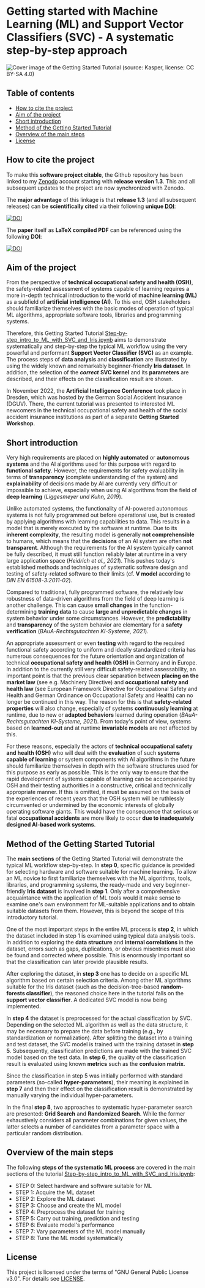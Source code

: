 # Getting started with Machine Learning (ML) and Support Vector Classifiers (SVC) - A systematic step-by-step approach

![Cover image of the Getting Started Tutorial (source: Kasper, license: CC BY-SA 4.0)](./images/Cover_image.png)

## Table of contents

<!--
@HINT:
auto-generate the TOC with the command line tool 'gh-md-toc' (https://github.com/ekalinin/github-markdown-toc) with following syntax:
$ cat README.md | ./tools/github-markdown-toc/gh-md-toc - > toc.md
-->

- [How to cite the project](#how-to-cite-the-project)
- [Aim of the project](#aim-of-the-project)
- [Short introduction](#short-introduction)
- [Method of the Getting Started Tutorial](#method-of-the-getting-started-tutorial)
- [Overview of the main steps](#overview-of-the-main-steps)
- [License](#license)

## How to cite the project

To make this **software project citable**, the Github repository has been linked to my [Zenodo](https://zenodo.org) account starting with **release version 1.3**. This and all subsequent updates to the project are now synchronized with Zenodo.

The **major advantage** of this linkage is that **release 1.3** (and all subsequent releases) can be **scientifically cited** via their following **unique [DOI](https://en.wikipedia.org/wiki/Digital_object_identifier)**: 

[![DOI](https://zenodo.org/badge/DOI/10.5281/zenodo.7455231.svg)](https://doi.org/10.5281/zenodo.7455231)

The **paper** itself as **LaTeX compiled PDF** can be referenced using the following **DOI**:

[![DOI](https://zenodo.org/badge/DOI/10.5281/zenodo.7457119.svg)](https://doi.org/10.5281/zenodo.7457119)

## Aim of the project

From the perspective of **technical occupational safety and health (OSH)**, the safety-related assessment of systems capable of learning requires a more in-depth technical introduction to the world of **machine learning (ML)** as a subfield of **artificial intelligence (AI)**. To this end, OSH stakeholders should familiarize themselves with the basic modes of operation of typical ML algorithms, appropriate software tools, libraries and programming systems.

Therefore, this Getting Started Tutorial [Step-by-step_intro_to_ML_with_SVC_and_Iris.ipynb](./Step-by-step_intro_to_ML_with_SVC_and_Iris.ipynb) aims to demonstrate systematically and step-by-step the typical ML workflow using the very powerful and performant **Support Vector Classifier (SVC)** as an example. The process steps of **data analysis** and **classification** are illustrated by using the widely known and remarkably beginner-friendly **Iris dataset**. In addition, the selection of the ***correct*** **SVC kernel** and its **parameters** are described, and their effects on the classification result are shown.

In November 2022, the **Artificial Intelligence Conference** took place in Dresden, which was hosted by the German Social Accident Insurance (DGUV). There, the current tutorial was presented to interested ML newcomers in the technical occupational safety and health of the social accident insurance institutions as part of a separate **Getting Started Workshop**.

## Short introduction

Very high requirements are placed on **highly automated** or **autonomous systems** and the AI algorithms used for this purpose with regard to **functional safety**. However, the requirements for safety evaluability in terms of **transparency** (complete understanding of the system) and **explainability** of decisions made by AI are currently very difficult or impossible to achieve, especially when using AI algorithms from the field of **deep learning** (<cite data-cite="Liggesmeyer_2019">Liggesmeyer und Kuhn, 2019</cite>).

Unlike automated systems, the functionality of AI-powered autonomous systems is not fully programmed out before operational use, but is created by applying algorithms with learning capabilities to data. This results in a model that is merely executed by the software at runtime. Due to its **inherent complexity**, the resulting model is generally **not comprehensible** to humans, which means that the **decisions** of an AI system are often **not transparent**. Although the requirements for the AI system typically cannot be fully described, it must still function reliably later at runtime in a very large application space (<cite data-cite="Schneider_2021">Heidrich et al., 2021</cite>). This pushes today's established methods and techniques of systematic software design and testing of safety-related software to their limits (cf. **V model** according to <cite data-cite="DIN_EN_61508-3_2011-02">DIN EN 61508-3:2011-02</cite>).

Compared to traditional, fully programmed software, the relatively low robustness of data-driven algorithms from the field of deep learning is another challenge. This can cause **small changes** in the function-determining **training data** to cause **large and unpredictable changes** in system behavior under some circumstances. However, the **predictability** and **transparency** of the system behavior are elementary for a **safety verification** (<cite data-cite="BAuA_Rechtsgutachten_KI_2021">BAuA-Rechtsgutachten KI-Systeme, 2021</cite>).

An appropriate assessment or even **testing** with regard to the required functional safety according to uniform and ideally standardized criteria has numerous consequences for the future orientation and organization of technical **occupational safety and health (OSH)** in Germany and in Europe. In addition to the currently still very difficult safety-related assessability, an important point is that the previous clear separation between **placing on the market law** (see e.g. Machinery Directive) and **occupational safety and health law** (see European Framework Directive for Occupational Safety and Health and German Ordinance on Occupational Safety and Health) can no longer be continued in this way. The reason for this is that **safety-related properties** will also change, especially of systems **continuously learning** at runtime, due to new or **adapted behaviors** learned during operation (<cite data-cite="BAuA_Rechtsgutachten_KI_2021">BAuA-Rechtsgutachten KI-Systeme, 2021</cite>). From today's point of view, systems based on **learned-out** and at runtime **invariable models** are not affected by this.

For these reasons, especially the actors of **technical occupational safety and health (OSH)** who will deal with the **evaluation** of such **systems capable of learning** or system components with AI algorithms in the future should familiarize themselves in depth with the software structures used for this purpose as early as possible. This is the only way to ensure that the rapid development of systems capable of learning can be accompanied by OSH and their testing authorities in a constructive, critical and technically appropriate manner. If this is omitted, it must be assumed on the basis of the experiences of recent years that the OSH system will be ruthlessly circumvented or undermined by the economic interests of globally operating software giants. This would have the consequence that serious or fatal **occupational accidents** are more likely to occur **due to inadequately designed AI-based work systems**.

## Method of the Getting Started Tutorial

The **main sections** of the Getting Started Tutorial will demonstrate the typical ML workflow step-by-step. In **step 0**, specific guidance is provided for selecting hardware and software suitable for machine learning. To allow an ML novice to first familiarize themselves with the ML algorithms, tools, libraries, and programming systems, the ready-made and very beginner-friendly **Iris dataset** is involved in **step 1**. Only after a comprehensive acquaintance with the application of ML tools would it make sense to examine one's own environment for ML-suitable applications and to obtain suitable datasets from them. However, this is beyond the scope of this introductory tutorial.

One of the most important steps in the entire ML process is **step 2**, in which the dataset included in step 1 is examined using typical data analysis tools. In addition to exploring the **data structure** and **internal correlations** in the dataset, errors such as gaps, duplications, or obvious misentries must also be found and corrected where possible. This is enormously important so that the classification can later provide plausible results.

After exploring the dataset, in **step 3** one has to decide on a specific ML algorithm based on certain selection criteria. Among other ML algorithms suitable for the Iris dataset (such as the decision-tree-based **random-forests classifier**), the reasoned choice here in the tutorial falls on the **support vector classifier**. A dedicated SVC model is now being implemented.

In **step 4** the dataset is preprocessed for the actual classification by SVC. Depending on the selected ML algorithm as well as the data structure, it may be necessary to prepare the data before training (e.g., by standardization or normalization). After splitting the dataset into a training and test dataset, the SVC model is trained with the training dataset in **step 5**. Subsequently, classification predictions are made with the trained SVC model based on the test data. In **step 6**, the quality of the classification result is evaluated using known **metrics** such as the **confusion matrix**.

Since the classification in step 5 was initially performed with standard parameters (so-called **hyper-parameters**), their meaning is explained in **step 7** and then their effect on the classification result is demonstrated by manually varying the individual hyper-parameters.

In the final **step 8**, two approaches to systematic hyper-parameter search are presented: **Grid Search** and **Randomized Search**. While the former exhaustively considers all parameter combinations for given values, the latter selects a number of candidates from a parameter space with a particular random distribution.

## Overview of the main steps

The following **steps of the systematic ML process** are covered in the main sections of the tutorial [Step-by-step_intro_to_ML_with_SVC_and_Iris.ipynb](./Step-by-step_intro_to_ML_with_SVC_and_Iris.ipynb):

- STEP 0: Select hardware and software suitable for ML
- STEP 1: Acquire the ML dataset
- STEP 2: Explore the ML dataset
- STEP 3: Choose and create the ML model
- STEP 4: Preprocess the dataset for training
- STEP 5: Carry out training, prediction and testing
- STEP 6: Evaluate model's performance
- STEP 7: Vary parameters of the ML model manually
- STEP 8: Tune the ML model systematically

## License

This project is licensed under the terms of "GNU General Public License v3.0". For details see [LICENSE](./LICENSE).




